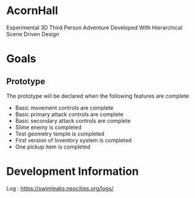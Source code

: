 # AcornHall
Experimental 3D Third Person Adventure Developed With Hierarchical Scene Driven Design

# Goals

## Prototype
The prototype will be declared when the following features are complete
- Basic movement controls are complete
- Basic primary attack controls are complete
- Basic secondary attack controls are complete
- Slime enemy is completed
- Test geometry temple is completed
- First version of Inventory system is completed
- One pickup item is completed

# Development Information

Log : https://swimleaks.neocities.org/logs/ 
